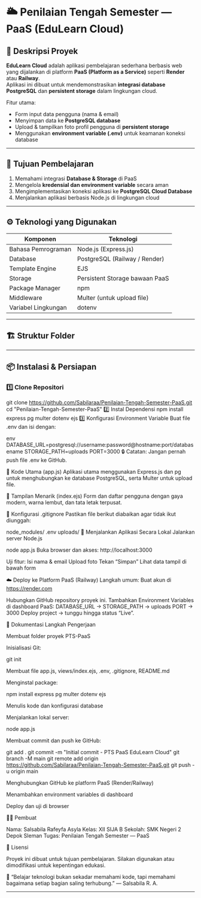 # 🌥️ Penilaian Tengah Semester — PaaS (EduLearn Cloud)

## 📘 Deskripsi Proyek
**EduLearn Cloud** adalah aplikasi pembelajaran sederhana berbasis web yang dijalankan di platform **PaaS (Platform as a Service)** seperti **Render** atau **Railway**.  
Aplikasi ini dibuat untuk mendemonstrasikan **integrasi database PostgreSQL** dan **persistent storage** dalam lingkungan cloud.

Fitur utama:
- Form input data pengguna (nama & email)
- Menyimpan data ke **PostgreSQL database**
- Upload & tampilkan foto profil pengguna di **persistent storage**
- Menggunakan **environment variable (.env)** untuk keamanan koneksi database

---

## 🧠 Tujuan Pembelajaran
1. Memahami integrasi **Database & Storage** di PaaS  
2. Mengelola **kredensial dan environment variable** secara aman  
3. Mengimplementasikan koneksi aplikasi ke **PostgreSQL Cloud Database**  
4. Menjalankan aplikasi berbasis Node.js di lingkungan cloud  

---

## ⚙️ Teknologi yang Digunakan
| Komponen | Teknologi |
|-----------|------------|
| Bahasa Pemrograman | Node.js (Express.js) |
| Database | PostgreSQL (Railway / Render) |
| Template Engine | EJS |
| Storage | Persistent Storage bawaan PaaS |
| Package Manager | npm |
| Middleware | Multer (untuk upload file) |
| Variabel Lingkungan | dotenv |

---

## 🏗️ Struktur Folder
---

## 📦 Instalasi & Persiapan

### 1️⃣ Clone Repositori
git clone https://github.com/Sabilaraa/Penilaian-Tengah-Semester-PaaS.git
cd "Penilaian-Tengah-Semester-PaaS"
2️⃣ Instal Dependensi
npm install express pg multer dotenv ejs
3️⃣ Konfigurasi Environment Variable
Buat file .env dan isi dengan:

env
DATABASE_URL=postgresql://username:password@hostname:port/databasename
STORAGE_PATH=uploads
PORT=3000
🔒 Catatan: Jangan pernah push file .env ke GitHub.

🧩 Kode Utama (app.js)
Aplikasi utama menggunakan Express.js dan pg untuk menghubungkan ke database PostgreSQL, serta Multer untuk upload file.

🎨 Tampilan Menarik (index.ejs)
Form dan daftar pengguna dengan gaya modern, warna lembut, dan tata letak terpusat.

💾 Konfigurasi .gitignore
Pastikan file berikut diabaikan agar tidak ikut diunggah:

node_modules/
.env
uploads/
🚀 Menjalankan Aplikasi Secara Lokal
Jalankan server Node.js

node app.js
Buka browser dan akses:
http://localhost:3000

Uji fitur:
Isi nama & email
Upload foto
Tekan “Simpan”
Lihat data tampil di bawah form

☁️ Deploy ke Platform PaaS (Railway)
Langkah umum:
Buat akun di https://render.com

Hubungkan GitHub repository proyek ini.
Tambahkan Environment Variables di dashboard PaaS:
DATABASE_URL →
STORAGE_PATH → uploads
PORT → 3000
Deploy project → tunggu hingga status “Live”.

📘 Dokumentasi Langkah Pengerjaan

Membuat folder proyek PTS-PaaS

Inisialisasi Git:

git init


Membuat file app.js, views/index.ejs, .env, .gitignore, README.md

Menginstal package:

npm install express pg multer dotenv ejs


Menulis kode dan konfigurasi database

Menjalankan lokal server:

node app.js


Membuat commit dan push ke GitHub:

git add .
git commit -m "Initial commit - PTS PaaS EduLearn Cloud"
git branch -M main
git remote add origin https://github.com/Sabilaraa/Penilaian-Tengah-Semester-PaaS.git
git push -u origin main


Menghubungkan GitHub ke platform PaaS (Render/Railway)

Menambahkan environment variables di dashboard

Deploy dan uji di browser

🧑‍💻 Pembuat

Nama: Salsabila Rafeyfa Asyla
Kelas: XII SIJA B
Sekolah: SMK Negeri 2 Depok Sleman
Tugas: Penilaian Tengah Semester — PaaS

💬 Lisensi

Proyek ini dibuat untuk tujuan pembelajaran.
Silakan digunakan atau dimodifikasi untuk kepentingan edukasi.

🌷 “Belajar teknologi bukan sekadar memahami kode, tapi memahami bagaimana setiap bagian saling terhubung.”
— Salsabila R. A.


---